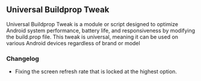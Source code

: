 ##   Universal Buildprop Tweak

Universal Buildprop Tweak is a module or script designed to optimize Android system performance, battery life, and responsiveness by modifying the build.prop file. This tweak is universal, meaning it can be used on various Android devices regardless of brand or model

### Changelog

- Fixing the screen refresh rate that is locked at the highest option.


